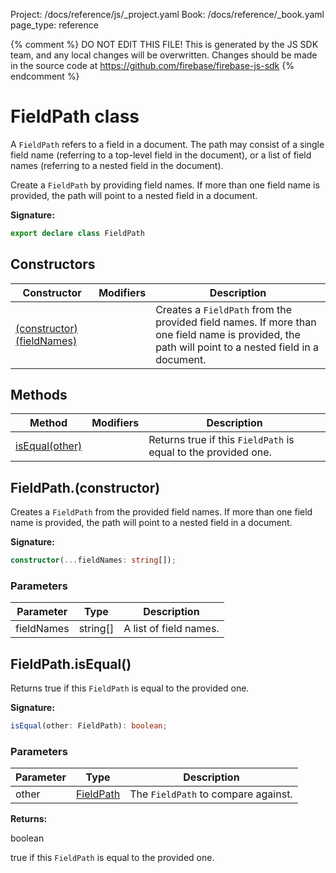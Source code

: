 Project: /docs/reference/js/_project.yaml
Book: /docs/reference/_book.yaml
page_type: reference

{% comment %}
DO NOT EDIT THIS FILE!
This is generated by the JS SDK team, and any local changes will be
overwritten. Changes should be made in the source code at
https://github.com/firebase/firebase-js-sdk
{% endcomment %}

# FieldPath class
A `FieldPath` refers to a field in a document. The path may consist of a single field name (referring to a top-level field in the document), or a list of field names (referring to a nested field in the document).

Create a `FieldPath` by providing field names. If more than one field name is provided, the path will point to a nested field in a document.

<b>Signature:</b>

```typescript
export declare class FieldPath 
```

## Constructors

|  Constructor | Modifiers | Description |
|  --- | --- | --- |
|  [(constructor)(fieldNames)](./firestore_.fieldpath.md#fieldpathconstructor) |  | Creates a <code>FieldPath</code> from the provided field names. If more than one field name is provided, the path will point to a nested field in a document. |

## Methods

|  Method | Modifiers | Description |
|  --- | --- | --- |
|  [isEqual(other)](./firestore_.fieldpath.md#fieldpathisequal) |  | Returns true if this <code>FieldPath</code> is equal to the provided one. |

## FieldPath.(constructor)

Creates a `FieldPath` from the provided field names. If more than one field name is provided, the path will point to a nested field in a document.

<b>Signature:</b>

```typescript
constructor(...fieldNames: string[]);
```

### Parameters

|  Parameter | Type | Description |
|  --- | --- | --- |
|  fieldNames | string\[\] | A list of field names. |

## FieldPath.isEqual()

Returns true if this `FieldPath` is equal to the provided one.

<b>Signature:</b>

```typescript
isEqual(other: FieldPath): boolean;
```

### Parameters

|  Parameter | Type | Description |
|  --- | --- | --- |
|  other | [FieldPath](./firestore_.fieldpath.md#fieldpath_class) | The <code>FieldPath</code> to compare against. |

<b>Returns:</b>

boolean

true if this `FieldPath` is equal to the provided one.

